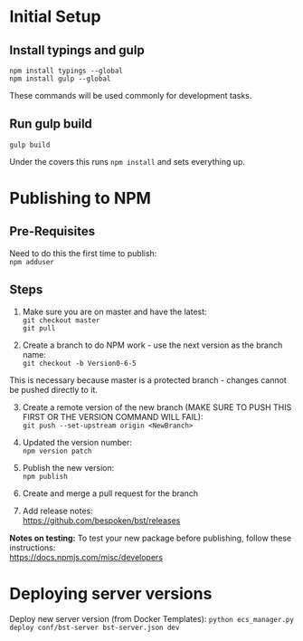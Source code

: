 # Initial Setup
## Install typings and gulp
`npm install typings --global`  
`npm install gulp --global`

These commands will be used commonly for development tasks.

## Run gulp build
`gulp build`  

Under the covers this runs `npm install` and sets everything up.

# Publishing to NPM
## Pre-Requisites
Need to do this the first time to publish:  
`npm adduser`

## Steps
1) Make sure you are on master and have the latest:  
`git checkout master`  
`git pull`  

2) Create a branch to do NPM work - use the next version as the branch name:  
`git checkout -b Version0-6-5`

This is necessary because master is a protected branch - changes cannot be pushed directly to it.

3) Create a remote version of the new branch (MAKE SURE TO PUSH THIS FIRST OR THE VERSION COMMAND WILL FAIL):  
`git push --set-upstream origin <NewBranch>`

4) Updated the version number:  
`npm version patch`

5) Publish the new version:  
`npm publish`

6) Create and merge a pull request for the branch

7) Add release notes:  
https://github.com/bespoken/bst/releases

**Notes on testing:**
To test your new package before publishing, follow these instructions:  
https://docs.npmjs.com/misc/developers

# Deploying server versions
Deploy new server version (from Docker Templates):
`python ecs_manager.py deploy conf/bst-server bst-server.json dev`
